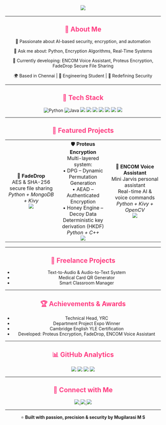 <!-- Typing Animation Header -->
<div align="center">
  <h1>
    <img src="https://readme-typing-svg.herokuapp.com?size=32&color=FF4D94&center=true&vCenter=true&width=800&lines=👋+Hi,+I'm+Mugilarasi+M+S!;Engineer+%7C+Security+Enthusiast;Building+Intelligent+and+Secure+Systems"/>
  </h1>
</div>

---

<div align="center">

<!-- About Me Section -->
<h2 style="background: linear-gradient(90deg, #FF4D94, #FF2D70); -webkit-background-clip: text; color: transparent; transition: all 0.5s ease-in-out;">💫 About Me</h2>
<p>🧠 Passionate about AI-based security, encryption, and automation</p>
<p>💬 Ask me about: Python, Encryption Algorithms, Real-Time Systems</p>
<p>🧩 Currently developing: ENCOM Voice Assistant, Proteus Encryption, FadeDrop Secure File Sharing</p>
<p>🌍 Based in Chennai | 💼 Engineering Student | 🎯 Redefining Security</p>

---

<!-- Tech Stack -->
<h2 style="background: linear-gradient(90deg, #FF4D94, #FF2D70); -webkit-background-clip: text; color: transparent;">🧰 Tech Stack</h2>
<p align="center">
<img src="https://img.shields.io/badge/Python-3776AB?style=for-the-badge&logo=python&logoColor=white" alt="Python" style="transition: transform 0.3s;" onmouseover="this.style.transform='scale(1.2)'" onmouseout="this.style.transform='scale(1)'"/>
<img src="https://img.shields.io/badge/Java-ED8B00?style=for-the-badge&logo=openjdk&logoColor=white" alt="Java" style="transition: transform 0.3s;" onmouseover="this.style.transform='scale(1.2)'" onmouseout="this.style.transform='scale(1)'"/>
<img src="https://img.shields.io/badge/Kotlin-7F52FF?style=for-the-badge&logo=kotlin&logoColor=white"/>
<img src="https://img.shields.io/badge/C++-00599C?style=for-the-badge&logo=c%2B%2B&logoColor=white"/>
<img src="https://img.shields.io/badge/Kivy-000000?style=for-the-badge&logo=kivy&logoColor=white"/>
<img src="https://img.shields.io/badge/TensorFlow-FF6F00?style=for-the-badge&logo=tensorflow&logoColor=white"/>
<img src="https://img.shields.io/badge/OpenCV-5C3EE8?style=for-the-badge&logo=opencv&logoColor=white"/>
<img src="https://img.shields.io/badge/MongoDB-4EA94B?style=for-the-badge&logo=mongodb&logoColor=white"/>
<img src="https://img.shields.io/badge/MySQL-4479A1?style=for-the-badge&logo=mysql&logoColor=white"/>
</p>

---

<!-- Featured Projects -->
<h2 style="background: linear-gradient(90deg, #FF4D94, #FF2D70); -webkit-background-clip: text; color: transparent;">🌟 Featured Projects</h2>

<table>
<tr>
<td align="center" width="33%">
🎯 <b>FadeDrop</b><br>
AES & SHA-256 secure file sharing<br>
<i>Python + MongoDB + Kivy</i><br>
<a href="https://github.com/Mugilarasi04/Fadedrop-file" target="_blank">
<img src="https://img.shields.io/badge/GitHub-%2312100E.svg?style=for-the-badge&logo=github&logoColor=white"/>
</a>
</td>

<td align="center" width="33%">
🛡️ <b>Proteus Encryption</b><br>
Multi-layered system:<br>
• DPG – Dynamic Permutation Generation<br>
• AEAD – Authenticated Encryption<br>
• Honey Engine – Decoy Data<br>
Deterministic key derivation (HKDF)<br>
<i>Python + C++</i><br>
<a href="https://github.com/Akshay-07-hash/Proteus--proto" target="_blank">
<img src="https://img.shields.io/badge/GitHub-%2312100E.svg?style=for-the-badge&logo=github&logoColor=white"/>
</a>
</td>

<td align="center" width="33%">
🤖 <b>ENCOM Voice Assistant</b><br>
Mini Jarvis personal assistant<br>
Real-time AI & voice commands<br>
<i>Python + Kivy + OpenCV</i><br>
<a href="https://github.com/MugilArasi/Encom-Voice-Assistant" target="_blank">
<img src="https://img.shields.io/badge/GitHub-%2312100E.svg?style=for-the-badge&logo=github&logoColor=white"/>
</a>
</td>
</tr>
</table>

---

<!-- Freelance Projects -->
<h2 style="background: linear-gradient(90deg, #FF4D94, #FF2D70); -webkit-background-clip: text; color: transparent;">💼 Freelance Projects</h2>
<ul>
<li>Text-to-Audio & Audio-to-Text System</li>
<li>Medical Card QR Generator</li>
<li>Smart Classroom Manager</li>
</ul>

---

<!-- Achievements -->
<h2 style="background: linear-gradient(90deg, #FF4D94, #FF2D70); -webkit-background-clip: text; color: transparent;">🏆 Achievements & Awards</h2>
<ul>
<li>Technical Head, YRC</li>
<li>Department Project Expo Winner</li>
<li>Cambridge English YLE Certification</li>
<li>Developed: Proteus Encryption, FadeDrop, ENCOM Voice Assistant</li>
</ul>

---

<!-- GitHub Stats -->
<h2 style="background: linear-gradient(90deg, #FF4D94, #FF2D70); -webkit-background-clip: text; color: transparent;">📊 GitHub Analytics</h2>
<p align="center">
<img src="https://github-readme-stats.vercel.app/api?username=Mugilarasi04&show_icons=true&theme=radical&count_private=true&include_all_commits=true&hide_border=true" />
<img src="https://github-readme-stats.vercel.app/api/top-langs/?username=Mugilarasi04&layout=compact&theme=radical&hide_border=true&langs_count=8" />
<img src="https://github-readme-streak-stats.herokuapp.com?user=Mugilarasi04&theme=radical&hide_border=true" />
<img src="https://github-profile-trophy.vercel.app/?username=Mugilarasi04&theme=radical&no-bg=true&no-frame=true&column=6" />
</p>

---

<!-- Contact -->
<h2 style="background: linear-gradient(90deg, #FF4D94, #FF2D70); -webkit-background-clip: text; color: transparent;">🤝 Connect with Me</h2>
<p align="center">
<a href="https://www.linkedin.com/in/mugilarasi-m-s-572912280/" target="_blank">
<img src="https://img.shields.io/badge/LinkedIn-0077B5?style=for-the-badge&logo=linkedin&logoColor=white"/>
</a>
<a href="mailto:mugilarasims@gmail.com">
<img src="https://img.shields.io/badge/Gmail-D14836?style=for-the-badge&logo=gmail&logoColor=white"/>
</a>
<a href="https://github.com/Mugilarasi04" target="_blank">
<img src="https://img.shields.io/badge/GitHub-%2312100E?style=for-the-badge&logo=github&logoColor=white"/>
</a>
</p>

---

⭐ **Built with passion, precision & security by Mugilarasi M S**
